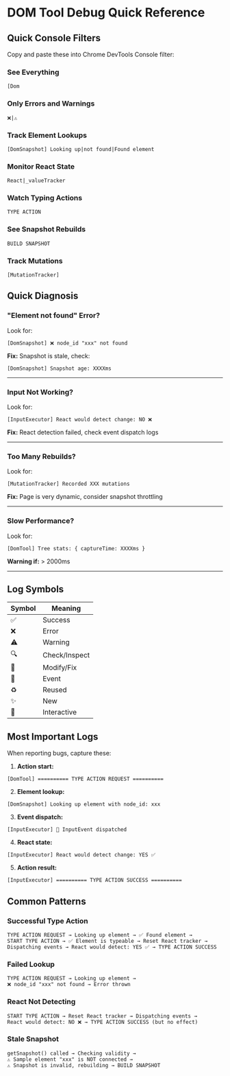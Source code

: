# DOM Tool Debug Quick Reference

## Quick Console Filters

Copy and paste these into Chrome DevTools Console filter:

### See Everything
```
[Dom
```

### Only Errors and Warnings
```
❌|⚠️
```

### Track Element Lookups
```
[DomSnapshot] Looking up|not found|Found element
```

### Monitor React State
```
React|_valueTracker
```

### Watch Typing Actions
```
TYPE ACTION
```

### See Snapshot Rebuilds
```
BUILD SNAPSHOT
```

### Track Mutations
```
[MutationTracker]
```

## Quick Diagnosis

### "Element not found" Error?

Look for:
```
[DomSnapshot] ❌ node_id "xxx" not found
```

**Fix:** Snapshot is stale, check:
```
[DomSnapshot] Snapshot age: XXXXms
```

---

### Input Not Working?

Look for:
```
[InputExecutor] React would detect change: NO ❌
```

**Fix:** React detection failed, check event dispatch logs

---

### Too Many Rebuilds?

Look for:
```
[MutationTracker] Recorded XXX mutations
```

**Fix:** Page is very dynamic, consider snapshot throttling

---

### Slow Performance?

Look for:
```
[DomTool] Tree stats: { captureTime: XXXXms }
```

**Warning if:** > 2000ms

---

## Log Symbols

| Symbol | Meaning |
|--------|---------|
| ✅ | Success |
| ❌ | Error |
| ⚠️ | Warning |
| 🔍 | Check/Inspect |
| 🔧 | Modify/Fix |
| 📡 | Event |
| ♻️ | Reused |
| ✨ | New |
| 🎯 | Interactive |

## Most Important Logs

When reporting bugs, capture these:

1. **Action start:**
```
[DomTool] ========== TYPE ACTION REQUEST ==========
```

2. **Element lookup:**
```
[DomSnapshot] Looking up element with node_id: xxx
```

3. **Event dispatch:**
```
[InputExecutor] 📡 InputEvent dispatched
```

4. **React state:**
```
[InputExecutor] React would detect change: YES ✅
```

5. **Action result:**
```
[InputExecutor] ========== TYPE ACTION SUCCESS ==========
```

## Common Patterns

### Successful Type Action
```
TYPE ACTION REQUEST → Looking up element → ✅ Found element →
START TYPE ACTION → ✅ Element is typeable → Reset React tracker →
Dispatching events → React would detect: YES ✅ → TYPE ACTION SUCCESS
```

### Failed Lookup
```
TYPE ACTION REQUEST → Looking up element →
❌ node_id "xxx" not found → Error thrown
```

### React Not Detecting
```
START TYPE ACTION → Reset React tracker → Dispatching events →
React would detect: NO ❌ → TYPE ACTION SUCCESS (but no effect)
```

### Stale Snapshot
```
getSnapshot() called → Checking validity →
⚠️ Sample element "xxx" is NOT connected →
⚠️ Snapshot is invalid, rebuilding → BUILD SNAPSHOT
```
